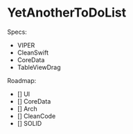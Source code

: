 #  YetAnotherToDoList

Specs:
- VIPER
- CleanSwift
- CoreData
- TableViewDrag

Roadmap:
- [] UI
- [] CoreData
- [] Arch
- [] CleanCode
- [] SOLID
